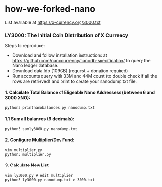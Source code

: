 # how-we-forked-nano
List available at https://x-currency.org/3000.txt

### LY3000: The Initial Coin Distribution of X Currency

Steps to reproduce:
- Download and follow installation instructions at https://github.com/nanocurrency/nanodb-specification/ to query the Nano ledger database.
- Download data.ldb (109GB) (request + donation required)
- Run accounts query with 33M and 44M count (to double check if all the rows are retrieved) and print to create your nanodump.txt file.


#### 1. Calculate Total Balance of Eligeable Nano Addressess (between 6 and 3000 XNO):
```
python3 printnanobalances.py nanodump.txt
```

#### 1.1 Sum all balances (9 decimals):
```
python3 sumly3000.py nanodump.txt
```

#### 2. Configure Multiplier/Dev Fund:
```
vim multiplier.py
python3 multiplier.py
```

#### 3. Calculate New List
```
vim ly3000.py # edit multiplier
python3 ly3000.py nanodump.txt > 3000.txt
```
